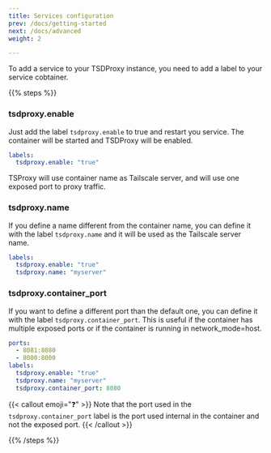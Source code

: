 ```yaml
---
title: Services configuration
prev: /docs/getting-started
next: /docs/advanced
weight: 2

---
```


To add a service to your TSDProxy instance, you need to add a label to your service cobtainer.

{{% steps %}}

### tsdproxy.enable

Just add the label `tsdproxy.enable` to true and restart you service. The container will be started and TSDProxy will be enabled.

```yaml
labels:
  tsdproxy.enable: "true"
```

TSProxy will use container name as Tailscale server, and will use one exposed port to proxy traffic.

### tsdproxy.name

If you define a name different from the container name, you can define it with the label `tsdproxy.name` and it will be used as the Tailscale server name.

```yaml
labels:
  tsdproxy.enable: "true"
  tsdproxy.name: "myserver"
```

### tsdproxy.container_port

If you want to define a different port than the default one, you can define it with the label `tsdproxy.container_port`.
This is useful if the container has multiple exposed ports or if the container is running in network_mode=host.

```yaml
ports:
  - 8081:8080
  - 8000:8000
labels:
  tsdproxy.enable: "true"
  tsdproxy.name: "myserver"
  tsdproxy.container_port: 8080
```

{{< callout emoji="❓" >}}
Note that the port used in the `tsdproxy.container_port` label is the port used internal in the container and not the exposed port.
{{< /callout >}}

{{% /steps %}}

